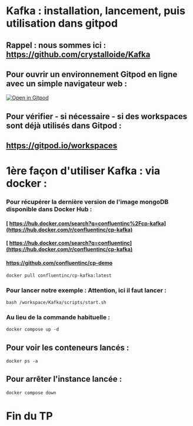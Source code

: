 # Kafka : installation, lancement, puis utilisation dans gitpod

## Rappel : nous sommes ici : https://github.com/crystalloide/Kafka

## Pour ouvrir un environnement Gitpod en ligne avec un simple navigateur web : 

[![Open in Gitpod](https://gitpod.io/button/open-in-gitpod.svg)](https://gitpod.io/#https://github.com/crystalloide/Kafka)

## Pour vérifier - si nécessaire - si des workspaces sont déjà utilisés dans Gitpod :

## https://gitpod.io/workspaces

# 1ère façon d'utiliser Kafka : via docker : 

### Pour récupérer la dernière version de l'image mongoDB disponible dans Docker Hub : 

#### [ https://hub.docker.com/search?q=confluentinc%2Fcp-kafka](https://hub.docker.com/r/confluentinc/cp-kafka)
#### [ https://hub.docker.com/search?q=confluentinc](https://hub.docker.com/r/confluentinc/cp-kafka)


#### https://github.com/confluentinc/cp-demo

    docker pull confluentinc/cp-kafka:latest

### Pour lancer notre exemple : Attention, ici il faut lancer  : 

    bash /workspace/Kafka/scripts/start.sh 
    
###  Au lieu de la commande habituelle : 

    docker compose up -d 
    
## Pour voir les conteneurs lancés :

    docker ps -a

## Pour arrêter l'instance lancée : 

    docker compose down

# Fin du TP
